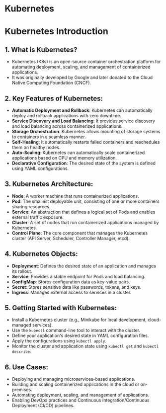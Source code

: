 # Kubernetes

# Kubernetes Introduction

## 1. What is Kubernetes?
- Kubernetes (K8s) is an open-source container orchestration platform for automating deployment, scaling, and management of containerized applications.
- It was originally developed by Google and later donated to the Cloud Native Computing Foundation (CNCF).

## 2. Key Features of Kubernetes:
- **Automatic Deployment and Rollback**: Kubernetes can automatically deploy and rollback applications with zero downtime.
- **Service Discovery and Load Balancing**: It provides service discovery and load balancing across containerized applications.
- **Storage Orchestration**: Kubernetes allows mounting of storage systems to containers in a seamless manner.
- **Self-Healing**: It automatically restarts failed containers and reschedules them on healthy nodes.
- **Auto-Scaling**: Kubernetes can automatically scale containerized applications based on CPU and memory utilization.
- **Declarative Configuration**: The desired state of the system is defined using YAML configurations.

## 3. Kubernetes Architecture:
- **Node**: A worker machine that runs containerized applications.
- **Pod**: The smallest deployable unit, consisting of one or more containers sharing resources.
- **Service**: An abstraction that defines a logical set of Pods and enables external traffic exposure.
- **Cluster**: A set of nodes that run containerized applications managed by Kubernetes.
- **Control Plane**: The core component that manages the Kubernetes cluster (API Server, Scheduler, Controller Manager, etcd).

## 4. Kubernetes Objects:
- **Deployment**: Defines the desired state of an application and manages its rollout.
- **Service**: Provides a stable endpoint for Pods and load balancing.
- **ConfigMap**: Stores configuration data as key-value pairs.
- **Secret**: Stores sensitive data like passwords, tokens, and keys.
- **Ingress**: Manages external access to services in a cluster.

## 5. Getting Started with Kubernetes:
- Install a Kubernetes cluster (e.g., Minikube for local development, cloud-managed services).
- Use the `kubectl` command-line tool to interact with the cluster.
- Define your application's desired state in YAML configuration files.
- Apply the configurations using `kubectl apply`.
- Monitor the cluster and application state using `kubectl get` and `kubectl describe`.

## 6. Use Cases:
- Deploying and managing microservices-based applications.
- Building and scaling containerized applications in the cloud or on-premises.
- Automating deployment, scaling, and management of applications.
- Enabling DevOps practices and Continuous Integration/Continuous Deployment (CI/CD) pipelines.